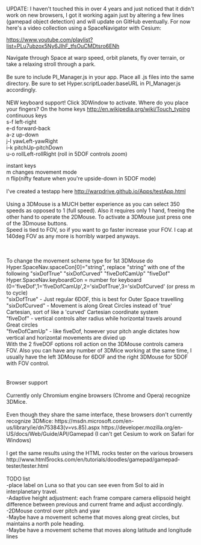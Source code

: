 UPDATE: I haven't touched this in over 4 years and just noticed that it didn't work on new browsers, I got it working again just by altering a few lines (gamepad object detection) and will update on GitHub eventually. For now here's a video collection using a SpaceNavigator with Cesium:

https://www.youtube.com/playlist?list=PLu7ubzox5Ny6JIhF_tfsOuCMDtsro6ENh

Navigate through Space at warp speed, orbit planets, fly over terrain, or take a relaxing stroll through a park.<br />
<br />
Be sure to include PI_Manager.js in your app. Place all .js files into the same directory. Be sure to set Hyper.scriptLoader.baseURL in PI_Manager.js accordingly.
<br />
<br />
NEW keyboard support! Click 3DWindow to activate. Where do you place your fingers? On the home keys http://en.wikipedia.org/wiki/Touch_typing <br />
continuous keys<br />
s-f left-right<br />
e-d forward-back<br />
a-z up-down<br />
j-l yawLeft-yawRight<br />
i-k pitchUp-pitchDown<br />
u-o rollLeft-rollRight (roll in 5DOF controls zoom)<br />

instant keys<br />
m changes movement mode<br />
n flip(nifty feature when you're upside-down in 5DOF mode)<br />
<br />
I've created a testapp here http://warpdrive.github.io/Apps/testApp.html <br />
<br />
Using a 3DMouse is a MUCH better experience as you can select 350 speeds as opposed to 1 (full speed). Also it requires only 1 hand, freeing the other hand to operate the 2DMouse. To activate a 3DMouse just press one of the 3Dmouse buttons.<br />
Speed is tied to FOV, so if you want to go faster increase your FOV. I cap at 140deg FOV as any more is horribly warped anyways.

<br />
<br />
To change the movement scheme type for 1st 3DMouse do Hyper.SpaceNav.spaceCon[0]="string", replace "string" with one of the following "sixDofTrue" "sixDofCurved" "fiveDofCamUp" "fiveDof"<br />
Hyper.SpaceNav.keyboardCon = number for keyboard (0='fiveDof',1='fiveDofCamUp',2='sixDofTrue',3='sixDofCurved' (or press m to cycle)<br />
"sixDofTrue" - Just regular 6DOF, this is best for Outer Space travelling<br />
"sixDofCurved" - Movement is along Great Circles instead of 'true' Cartesian, sort of like a 'curved' Cartesian coordinate system<br />
"fiveDof" - vertical controls alter radius while horizontal travels around Great circles<br />
"fiveDofCamUp" -  like fiveDof, however your pitch angle dictates how vertical and horizontal movements are divied up<br />
With the 2 fiveDOF options roll action on the 3DMouse controls camera FOV. Also you can have any number of 3DMice working at the same time, I usually have the left 3DMouse for 6DOF and the right 3DMouse for 5DOF with FOV control. <br />
<br />
<br />
Browser support<br />
<br />
Currently only Chromium engine browsers (Chrome and Opera) recognize 3DMice.<br />
<br />
Even though they share the same interface, these browsers don't currently recognize 3DMice: https://msdn.microsoft.com/en-us/library/ie/dn753843(v=vs.85).aspx https://developer.mozilla.org/en-US/docs/Web/Guide/API/Gamepad (I can't get Cesium to work on Safari for Windows)<br />
<br />
I get the same results using the HTML rocks tester on the various browsers http://www.html5rocks.com/en/tutorials/doodles/gamepad/gamepad-tester/tester.html <br />
<br />
TODO list<br />
-place label on Luna so that you can see even from Sol to aid in interplanetary travel.<br>
-Adaptive height adjustment: each frame compare camera ellipsoid height difference between previous and current frame and adjust accordingly.<br />
-2DMouse control over pitch and yaw<br />
-Maybe have a movement scheme that moves along great circles, but maintains a north pole heading.<br />
-Maybe have a movement scheme that moves along latitude and longitude lines<br />
